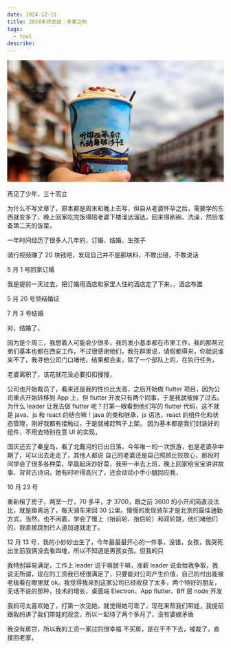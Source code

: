 ```yaml
---
date: 2024-12-11
title: 2024年终总结：多事之秋
tags:
  - tool
describe:
---
```


![lets-go](./images/lets-go.png)

再见了少年，三十而立

为什么不写文章了，原本都是周末和晚上去写，但自从老婆怀孕之后，需要学的东西就变多了，晚上回家吃完饭得陪老婆下楼溜达溜达，回来得刷碗、洗澡，然后准备第二天的饭菜，

一年时间经历了很多人几年的，订婚、结婚、生孩子

骑行视频赚了 20 块钱吧，发现自己并不是那块料，不敢出镜，不敢说话

5 月 1 号回家订婚

我是提前一天过去，把订婚用酒店和家里人住的酒店定了下来，，酒店布置

5 月 20 号领结婚证

7 月 3 号结婚

对，结婚了，

因为是个周三，我想着人可能会少很多，我的发小基本都在市里工作，我的那帮兄弟们基本也都在西安工作，不过很感谢他们，我在群里说，请假都得来，你就说谁来不了，我寻他公司门口堵他，结果都会来，除了一个部队上的，在执行任务，

老婆离职了，该花就花没必要扣扣搜搜，

公司也开始裁员了，看来还是我的性价比太高，之后开始做 flutter 项目，因为公司重点开始转移到 App 上，但 flutter 开发只有两个同事，于是我就被掉了过去。为什么 leader 让我去做 flutter 呢？打第一眼看到他们写的 flutter 代码，这不就是 java、js 和 react 的结合嘛！java 的类和继承，js 语法，react 的组件化和状态管理，刚好我都有接触过，于是就被赶鸭子上架。
因为基本都是我们封装好的组件，不用去特别在意 UI 的实现，

国庆还去了秦皇岛，看了北戴河的日出日落，今年唯一的一次旅游，也是老婆孕中期了，可以出去走走了，其他人都说 自己的老婆还是自己照顾比较放心，那段时间学会了很多各种菜，早晨起床炒好菜，我带一半去上班，晚上回家给宝宝讲讲故事、背背古诗词，她有时听得高兴了，还会动动小手小腿回应我，

10 月 23 号

重新租了房子，两室一厅，70 多平，才 3700，跟之前 3600 的小开间简直没法比，就是距离远了，每天骑车来回 30 公里。慢慢的发现骑车才是北京的最佳通勤方式，当然，也不闲着，学会了慢上（抬前轮、抬后轮）和双轮跳，他们堵他们的，我直接跳到行人道加速就走了。

12 月 13 号，我的小妙妙出生了，今年最最最开心的一件事，没错，女孩，我哭死 出生前我俩没去看四维，所以不知道是男孩女孩。但我的只

我特别容易满足，工作上 leader 说干嘛就干嘛，涨薪 leader 说会给我争取，我说无所谓，现在的工资我已经很满足了，只要能对公司产生价值，自己的付出能被老板看在眼里就 ok。我觉得我来到这家公司已经收获了太多，两个特好的朋友，无话不说的那种，技术的增长，桌面端 Electron、App flutter、Bff 层 node 开发

我妈可太喜欢她了，打第一次见她，就觉得她可乖了，现在来帮我们带娃，我提前跟我妈讲了我们带娃的观念，所以一起待了两个多月了，没有婆媳矛盾

我没有房贷，所以我的工资一家过的很幸福 不买房，是在干不下去，被裁了，直接回老家，
